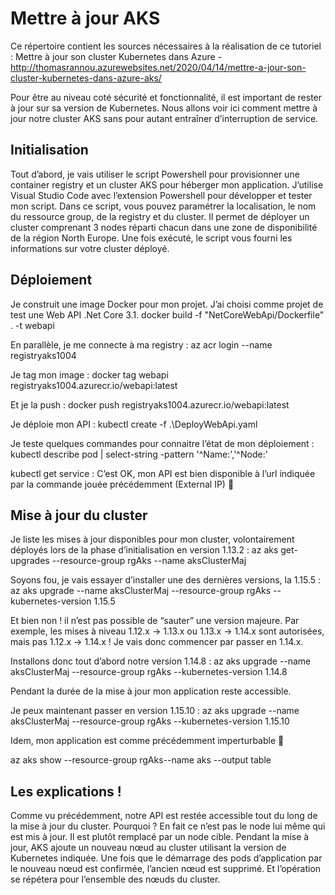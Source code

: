 # Mettre à jour AKS

Ce répertoire contient les sources nécessaires à la réalisation de ce tutoriel :
Mettre à jour son cluster Kubernetes dans Azure - http://thomasrannou.azurewebsites.net/2020/04/14/mettre-a-jour-son-cluster-kubernetes-dans-azure-aks/

Pour être au niveau coté sécurité et fonctionnalité, il est important de rester à jour sur sa version de Kubernetes. 
Nous allons voir ici comment mettre à jour notre cluster AKS sans pour autant entraîner d’interruption de service.

## Initialisation
Tout d’abord, je vais utiliser le script Powershell pour provisionner une container registry et un cluster AKS pour héberger mon application.
J’utilise Visual Studio Code avec l’extension Powershell pour développer et tester mon script.
Dans ce script, vous pouvez paramétrer la localisation, le nom du ressource group, de la registry et du cluster. 
Il permet de déployer un cluster comprenant 3 nodes réparti chacun dans une zone de disponibilité de la région North Europe.
Une fois exécuté, le script vous fourni les informations sur votre cluster déployé.

## Déploiement
Je construit une image Docker pour mon projet. J’ai choisi comme projet de test une Web API .Net Core 3.1.
docker build -f "NetCoreWebApi/Dockerfile" . -t webapi

En parallèle, je me connecte à ma registry :
az acr login --name registryaks1004

Je tag mon image :
docker tag webapi registryaks1004.azurecr.io/webapi:latest

Et je la push :
docker push registryaks1004.azurecr.io/webapi:latest

Je déploie mon API :
kubectl create -f .\DeployWebApi.yaml

Je teste quelques commandes pour connaitre l’état de mon déploiement :
kubectl describe pod | select-string -pattern '^Name:','^Node:'

kubectl get service :
C’est OK, mon API est bien disponible à l’url indiquée par la commande jouée précédemment (External IP) 🙂

## Mise à jour du cluster
Je liste les mises à jour disponibles pour mon cluster, volontairement déployés lors de la phase d’initialisation en version 1.13.2 :
az aks get-upgrades --resource-group rgAks --name aksClusterMaj

Soyons fou, je vais essayer d’installer une des dernières versions, la 1.15.5 :
az aks upgrade --name aksClusterMaj --resource-group rgAks --kubernetes-version 1.15.5

Et bien non ! il n’est pas possible de “sauter” une version majeure. Par exemple, les mises à niveau 1.12.x -> 1.13.x ou 1.13.x -> 1.14.x sont autorisées, mais pas 1.12.x -> 1.14.x ! Je vais donc commencer par passer en 1.14.x.

Installons donc tout d’abord notre version 1.14.8 :
az aks upgrade --name aksClusterMaj --resource-group rgAks --kubernetes-version 1.14.8

Pendant la durée de la mise à jour mon application reste accessible.

Je peux maintenant passer en version 1.15.10 :
az aks upgrade --name aksClusterMaj --resource-group rgAks --kubernetes-version 1.15.10

Idem, mon application est comme précédemment imperturbable 🙂

az aks show --resource-group rgAks--name aks --output table 

## Les explications !
Comme vu précédemment, notre API est restée accessible tout du long de la mise à jour du cluster. Pourquoi ?
En fait ce n’est pas le node lui même qui est mis à jour. Il est plutôt remplacé par un node cible.
Pendant la mise à jour, AKS ajoute un nouveau nœud au cluster utilisant la version de Kubernetes indiquée. 
Une fois que le démarrage des pods d’application par le nouveau nœud est confirmée, l’ancien nœud est supprimé. Et l’opération se répétera pour l’ensemble des nœuds du cluster.

